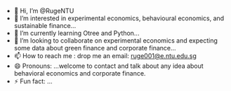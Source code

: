 - 👋 Hi, I’m @RugeNTU
- 👀 I’m interested in experimental economics, behavioural economics, and sustainable finance...
- 🌱 I’m currently learning Otree and Python...
- 💞️ I’m looking to collaborate on experimental economics and expecting some data about green finance and corporate finance...
- 📫 How to reach me : drop me an email: ruge001@e.ntu.edu.sg
- 😄 Pronouns: ...welcome to contact and talk about any idea about behavioral economics and corporate finance.
- ⚡ Fun fact: ...

<!---
RugeNTU/RugeNTU is a ✨ special ✨ repository because its `README.md` (this file) appears on your GitHub profile.
You can click the Preview link to take a look at your changes.
--->
